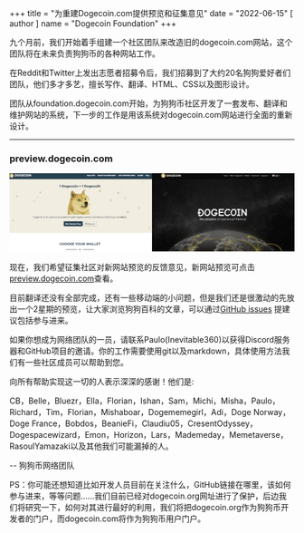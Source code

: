 +++
title = "为重建Dogecoin.com提供预览和征集意见"
date = "2022-06-15"
[ author ]
  name = "Dogecoin Foundation"
+++

九个月前，我们开始着手组建一个社区团队来改造旧的dogecoin.com网站，这个团队将在未来负责狗狗币的各种网站工作。

在Reddit和Twitter上发出志愿者招募令后，我们招募到了大约20名狗狗爱好者们团队，他们多才多艺，擅长写作、翻译、HTML、CSS以及图形设计。

团队从foundation.dogecoin.com开始，为狗狗币社区开发了一套发布、翻译和维护网站的系统，下一步的工作是用该系统对dogecoin.com网站进行全面的重新设计。

----

### preview.dogecoin.com 

<img class="dogegoin-light" src="/website-redesign.png" alt="Dogecoin Website">

现在，我们希望征集社区对新网站预览的反馈意见，新网站预览可点击[preview.dogecoin.com](https://preview.dogecoin.com)查看。

目前翻译还没有全部完成，还有一些移动端的小问题，但是我们还是很激动的先放出一个2星期的预览，让大家浏览狗狗百科的文章，可以通过[GitHub issues](https://github.com/dogecoinfoundation/dogecoin.com/issues) 提建议包括参与进来。

如果你想成为网络团队的一员，请联系Paulo(Inevitable360)以获得Discord服务器和GitHub项目的邀请。你的工作需要使用git以及markdown，具体使用方法我们有一些社区成员可以帮助到您。

向所有帮助实现这一切的人表示深深的感谢！他们是:

CB，Belle，Bluezr，Ella，Florian，Ishan，Sam，Michi，Misha，Paulo，Richard，Tim，Florian，Mishaboar，Dogememegirl，Adi，Doge Norway，Doge France，Bobdos，BeanieFi，Claudiu05，CresentOdyssey，Dogespacewizard，Emon，Horizon，Lars，Mademeday，Memetaverse，RasoulYamazaki以及其他我们可能漏掉的人。

-- 狗狗币网络团队 


PS：你可能还想知道比如开发人员目前在关注什么，GitHub链接在哪里，该如何参与进来，等等问题......我们目前已经对dogecoin.org网址进行了保护，后边我们将研究一下，如何对其进行最好的利用，我们将把dogecoin.org作为狗狗币开发者的门户，而dogecoin.com将作为狗狗币用户门户。

